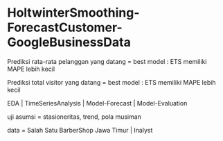 # HoltwinterSmoothing-ForecastCustomer-GoogleBusinessData
Prediksi rata-rata pelanggan yang datang = best model : ETS memiliki MAPE lebih kecil

Prediksi total visitor yang datang = best model : ETS memiliki MAPE lebih kecil

EDA | TimeSeriesAnalysis | Model-Forecast | Model-Evaluation

uji asumsi = stasioneritas, trend, pola musiman

data = Salah Satu BarberShop Jawa Timur | Inalyst
